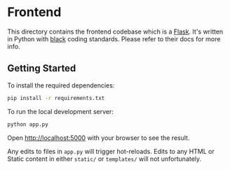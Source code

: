 # Frontend

This directory contains the frontend codebase which is a [Flask](https://flask.palletsprojects.com). It's written in Python with [black](https://black.readthedocs.io/en/stable/) coding standards. Please refer to their docs for more info.

## Getting Started

To install the required dependencies:

```bash
pip install -r requirements.txt
```

To run the local development server:

```bash
python app.py
```

Open [http://localhost:5000](http://localhost:5000) with your browser to see the result.

Any edits to files in `app.py` will trigger hot-reloads. Edits to any HTML or Static content in either `static/` or `templates/` will not unfortunately.